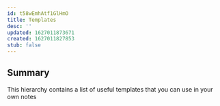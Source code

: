 ```yaml
---
id: t58wEmhAtf1GlHmO
title: Templates
desc: ''
updated: 1627011873671
created: 1627011827853
stub: false
---
```


## Summary

This hierarchy contains a list of useful templates that you can use in your own notes
